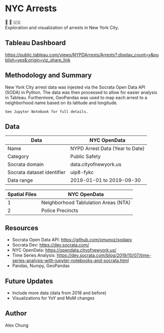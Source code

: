 # NYC Arrests
  
:statue_of_liberty: :police_car: :us:  
Exploration and visualization of arrests in New York City. 

## Tableau Dashboard
https://public.tableau.com/views/NYPDArrests/Arrests?:display_count=y&publish=yes&:origin=viz_share_link 

## Methodology and Summary
New York City arrest data was injested via the Socrata Open Data API (SODA) in Python.  The data was then processed to allow for easier analysis in Tableau.  Furthermore, GeoPandas was used to map each arrest to a neighborhood name based on its latitude and longitude.    
  
`See Jupyter Notebook for full details.`

## Data
  
Data  | NYC OpenData
------------- | -------------
Name  | NYPD Arrest Data (Year to Date)
Category  | Public Safety
Socrata domain  | data.cityofnewyork.us 
Socrata dataset identifier  | uip8-fykc 
Data range  | 2019-01-01 to 2019-09-30


Spatial Files  | NYC OpenData
------------- | -------------
1 | Neighborhood Tablulation Areas (NTA)
2  | Police Precincts


## Resources

 * Socrata Open Data API: https://github.com/xmunoz/sodapy  
 * Socrata Dev: https://dev.socrata.com/  
 * NYC OpenData: https://opendata.cityofnewyork.us/  
 * Time Series Analysis: https://dev.socrata.com/blog/2019/10/07/time-series-analysis-with-jupyter-notebooks-and-socrata.html  
 * Pandas, Numpy, GeoPandas  

## Future Updates
 * Include more data (data from 2018 and before)  
 * Visualizations for YoY and MoM changes 

## Author
Alex Chung
